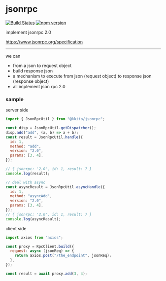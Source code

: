 # jsonrpc

[![Build Status](https://travis-ci.org/kkito/jsonrpc.svg?branch=master)](https://travis-ci.org/kkito/jsonrpc)
[![npm version](https://badge.fury.io/js/%40kkito%2Fjsonrpc.svg)](https://badge.fury.io/js/%40kkito%2Fjsonrpc)

implement jsonrpc 2.0

https://www.jsonrpc.org/specification

---

we can

- from a json to request object
- build response json
- a mechanism to execute from json (request object) to response json (response object)
- all implement json rpc 2.0

### sample

server side

```javascript
import { JsonRpcUtil } from "@kkito/jsonrpc";

const disp = JsonRpcUtil.getDispatcher();
disp.add("add", (a, b) => a + b);
const result = JsonRpcUtil.handle({
  id: 1,
  method: "add",
  version: "2.0",
  params: [3, 4],
});

// { jsonrpc: '2.0', id: 1, result: 7 }
console.log(result);

// deal with async
const asyncResult = JsonRpcUtil.asyncHandle({
  id: 1,
  method: "asyncAdd",
  version: "2.0",
  params: [3, 4],
});
// { jsonrpc: '2.0', id: 1, result: 7 }
console.log(asyncResult);
```

client side

```javascript
import axios from "axios";

const proxy = RpcClient.build({
  request: async (jsonReq) => {
    return axios.post("/the_endpoint", jsonReq);
  },
});

const result = await proxy.add(3, 4);
```

